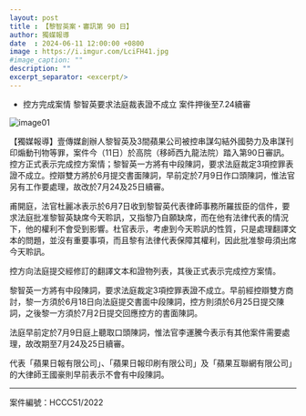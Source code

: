 ```yaml
---
layout: post
title : 【黎智英案・審訊第 90 日】
author: 獨媒報導
date  : 2024-06-11 12:00:00 +0800
image : https://i.imgur.com/LciFH41.jpg
#image_caption: ""
description: ""
excerpt_separator: <excerpt/>
---
```


- 控方完成案情 黎智英要求法庭裁表證不成立 案件押後至7.24續審

<excerpt/>

![image01](https://i.imgur.com/KBf0rKU.png)

【獨媒報導】壹傳媒創辦人黎智英及3間蘋果公司被控串謀勾結外國勢力及串謀刊印煽動刊物等罪，案件今（11日）於高院（移師西九龍法院）踏入第90日審訊。控方正式表示完成控方案情；黎智英一方將有中段陳詞，要求法庭裁定3項控罪表證不成立。控辯雙方將於6月提交書面陳詞，早前定於7月9日作口頭陳詞，惟法官另有工作要處理，故改於7月24及25日續審。

甫開庭，法官杜麗冰表示於6月7日收到黎智英代表律師事務所羅拔臣的信件，要求法庭批准黎智英缺席今天聆訊，又指黎乃自願缺席，而在他有法律代表的情況下，他的權利不會受到影響。杜官表示，考慮到今天聆訊的性質，只是處理翻譯文本的問題，並沒有重要事項，而且黎有法律代表保障其權利，因此批准黎毋須出席今天聆訊。

控方向法庭提交經修訂的翻譯文本和證物列表，其後正式表示完成控方案情。

黎智英一方將有中段陳詞，要求法庭裁定3項控罪表證不成立。早前經控辯雙方商討，黎一方須於6月18日向法庭提交書面中段陳詞，控方則須於6月25日提交陳詞，之後黎一方須於7月2日提交回應控方的書面陳詞。

法庭早前定於7月9日庭上聽取口頭陳詞，惟法官李運騰今表示有其他案件需要處理，故改期至7月24及25日續審。

代表「蘋果日報有限公司」、「蘋果日報印刷有限公司」及「蘋果互聯網有限公司」的大律師王國豪則早前表示不會有中段陳詞。

---

案件編號：HCCC51/2022
